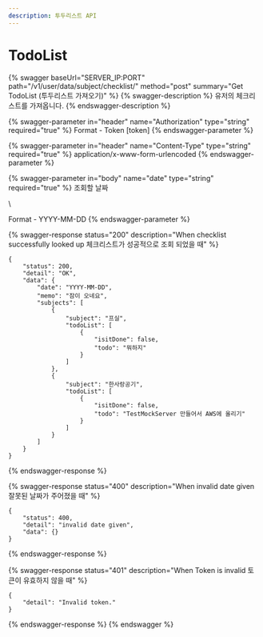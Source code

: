 ```yaml
---
description: 투두리스트 API
---
```


# TodoList

{% swagger baseUrl="SERVER_IP:PORT" path="/v1/user/data/subject/checklist/" method="post" summary="Get TodoList (투두리스트 가져오기)" %}
{% swagger-description %}
유저의 체크리스트를 가져옵니다.
{% endswagger-description %}

{% swagger-parameter in="header" name="Authorization" type="string" required="true" %}
Format - Token [token]
{% endswagger-parameter %}

{% swagger-parameter in="header" name="Content-Type" type="string" required="true" %}
application/x-www-form-urlencoded
{% endswagger-parameter %}

{% swagger-parameter in="body" name="date" type="string" required="true" %}
 조회할 날짜

\


Format - YYYY-MM-DD
{% endswagger-parameter %}

{% swagger-response status="200" description="When checklist successfully looked up
체크리스트가 성공적으로 조회 되었을 때" %}
```
{
    "status": 200,
    "detail": "OK",
    "data": {
        "date": "YYYY-MM-DD",
        "memo": "잠이 오네요",
        "subjects": [ 
            {
                "subject": "프실",
                "todoList": [
                    {
                        "isitDone": false,
                        "todo": "뭐하지"
                    }
                ]
            },
            {
                "subject": "한사랑공기",
                "todoList": [
                    {
                        "isitDone": false,
                        "todo": "TestMockServer 만들어서 AWS에 올리기"
                    }
                ]
            }
        ]
    }
}
```
{% endswagger-response %}

{% swagger-response status="400" description="When invalid date given
잘못된 날짜가 주어졌을 때" %}
```
{
    "status": 400,
    "detail": "invalid date given",
    "data": {}
}
```
{% endswagger-response %}

{% swagger-response status="401" description="When Token is invalid
토큰이 유효하지 않을 때" %}
```
{
    "detail": "Invalid token."
}
```
{% endswagger-response %}
{% endswagger %}

